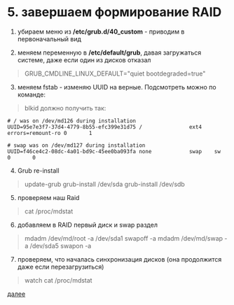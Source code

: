 # 5. завершаем формирование RAID
1. убираем меню из **/etc/grub.d/40_custom** - приводим в первоначальный вид

2. меняем переменную в **/etc/default/grub**, давая загружаться системе, даже если один из дисков отказал
  > GRUB_CMDLINE_LINUX_DEFAULT="quiet bootdegraded=true"

3. меняем fstab - изменяю UUID на верные. Подсмотреть можно по команде:
  > blkid
должно получить так:
```
# / was on /dev/md126 during installation
UUID=95e7e3f7-37d4-4779-8b55-efc399e31d75 /               ext4    errors=remount-ro 0       1

# swap was on /dev/md127 during installation
UUID=f46ce4c2-08dc-4a01-bd9c-45ee0ba093fa none            swap    sw              0       0
```

4. Grub re-install
  > update-grub
  > grub-install /dev/sda
  > grub-install /dev/sdb

5. проверяем наш Raid
  > cat /proc/mdstat

6. добавляем в RAID первый диск и swap раздел
  > mdadm /dev/md/root -a /dev/sda1
  > swapoff -a
  > mdadm /dev/md/swap -a /dev/sda5
  > swapon -a

7. проверяем, что началась синхронизация дисков (она продолжится даже если перезагрузиться)
> watch cat /proc/mdstat

[далее](6.Testing.md)
